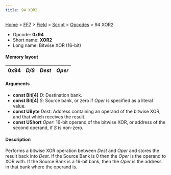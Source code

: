 ```yaml
---
title: 94 XOR2
---
```


[Home](../../../../Main%20Page.md.md) > [FF7](../../../../FF7.md) > [Field](../../../Field.md) > [Script](../../Script.md) > [Opcodes](../Opcodes.md) > 94 XOR2

-   Opcode: **0x94**
-   Short name: **XOR2**
-   Long name: Bitwise XOR (16-bit)

#### Memory layout

| 0x94 | *D/S* | *Dest* | *Oper* |
|------|-------|--------|--------|

#### Arguments

-   **const Bit\[4\]** *D*: Destination bank.
-   **const Bit\[4\]** *S*: Source bank, or zero if *Oper* is specified
    as a literal value.
-   **const UByte** *Dest*: Address containing an operand of the bitwise
    XOR, and that which receives the result.
-   **const UShort** *Oper*: 16-bit operand of the bitwise XOR, or
    address of the second operand, if *S* is non-zero.

#### Description

Performs a bitwise XOR operation between *Dest* and *Oper* and stores
the result back into *Dest*. If the Source Bank is 0 then the *Oper* is
the operand to XOR with. If the Source Bank is a 16-bit bank, then the
*Oper* is the address in that bank where the operand is.
